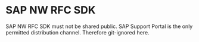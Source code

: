 # SAP NW RFC SDK

SAP NW RFC SDK must not be shared public. SAP Support Portal is the only permitted distribution channel. Therefore git-ignored here.
